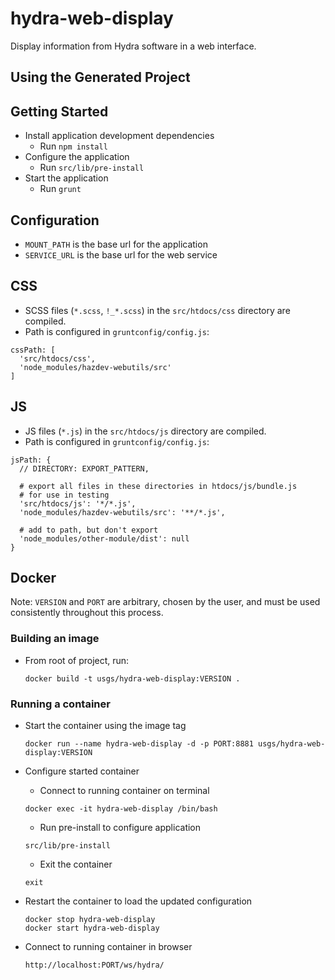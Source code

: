 hydra-web-display
=================

Display information from Hydra software in a web interface.


Using the Generated Project
---------------------------

## Getting Started
- Install application development dependencies
  - Run `npm install`
- Configure the application
  - Run `src/lib/pre-install`
- Start the application
  - Run `grunt`

## Configuration
- `MOUNT_PATH` is the base url for the application
- `SERVICE_URL` is the base url for the web service

## CSS
- SCSS files (`*.scss`, `!_*.scss`) in the `src/htdocs/css` directory are compiled.
- Path is configured in `gruntconfig/config.js`:
```
cssPath: [
  'src/htdocs/css',
  'node_modules/hazdev-webutils/src'
]
```

## JS
- JS files (`*.js`) in the `src/htdocs/js` directory are compiled.
- Path is configured in `gruntconfig/config.js`:
```
jsPath: {
  // DIRECTORY: EXPORT_PATTERN,

  # export all files in these directories in htdocs/js/bundle.js
  # for use in testing
  'src/htdocs/js': '*/*.js',
  'node_modules/hazdev-webutils/src': '**/*.js',

  # add to path, but don't export
  'node_modules/other-module/dist': null
}
```

## Docker

Note: `VERSION` and `PORT` are arbitrary, chosen by the user, and must be
used consistently throughout this process.

### Building an image

- From root of project, run:
    ```
    docker build -t usgs/hydra-web-display:VERSION .
    ```

### Running a container

- Start the container using the image tag
    ```
    docker run --name hydra-web-display -d -p PORT:8881 usgs/hydra-web-display:VERSION
    ```

- Configure started container

    - Connect to running container on terminal
    ```
    docker exec -it hydra-web-display /bin/bash
    ```

    - Run pre-install to configure application
    ```
    src/lib/pre-install
    ```

    - Exit the container
    ```
    exit
    ```

- Restart the container to load the updated configuration
  ```
  docker stop hydra-web-display
  docker start hydra-web-display
  ```

- Connect to running container in browser
  ```
  http://localhost:PORT/ws/hydra/
  ```
